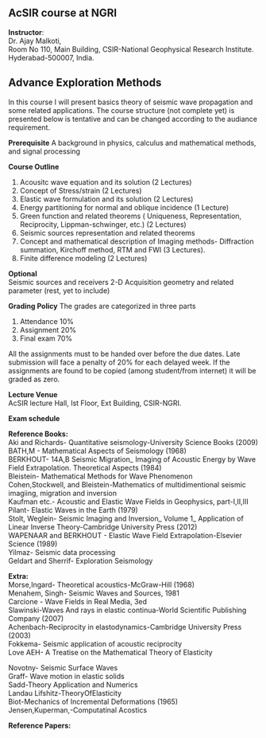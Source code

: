## AcSIR course at NGRI
**Instructor**:  
Dr. Ajay Malkoti,  
Room No 110, Main Building, 
CSIR-National Geophysical Research Institute.
Hyderabad-500007, India.


## Advance Exploration Methods  
In this course I will present basics theory of seismic wave propagation and some related applications. 
The course structure (not complete yet) is presented below is tentative and can be changed according to the audiance requirement. 

**Prerequisite** A background in physics, calculus and mathematical methods, and signal processing

**Course Outline**
1. Acousitc wave equation and its solution (2 Lectures)
2. Concept of Stress/strain (2 Lectures)  
3. Elastic wave formulation and its solution (2 Lectures)
5. Energy partitioning for normal and oblique incidence (1 Lecture)
6. Green function and related theorems  ( Uniqueness, Representation, Reciprocity, Lippman-schwinger, etc.) (2 Lectures)
8. Seismic sources representation and related theorems 
9. Concept and mathematical description of Imaging methods- Diffraction summation, Kirchoff method, RTM and FWI (3 Lectures). 
10. Finite difference modeling (2 Lectures)

**Optional**   
Seismic sources and receivers 
2-D Acquisition geometry and related parameter
(rest, yet to include)


**Grading Policy** The grades are categorized in three parts
1. Attendance 10%
2. Assignment 20%   
3. Final exam 70% 

All the assignments must to be handed over before the due dates. Late submission will face a penalty of 20% for each delayed week. If the assignments are found to be copied (among student/from internet) it will be graded as zero.


**Lecture Venue**  
AcSIR lecture Hall, Ist Floor,
Ext Building, CSIR-NGRI.

**Exam schedule**  


**Reference Books:**  
Aki and  Richards- Quantitative seismology-University Science Books (2009)  
BATH,M - Mathematical Aspects of Seismology (1968)  
BERKHOUT- 14A,B Seismic Migration_ Imaging of Acoustic Energy by Wave Field Extrapolation. Theoretical Aspects (1984)  
Bleistein- Mathematical Methods for Wave Phenomenon  
Cohen,Stockwell, and Bleistein-Mathematics of multidimentional  seismic imagiing, migration and inversion  
Kaufman etc.- Acoustic and Elastic Wave Fields in Geophysics, part-I,II,III  
Pilant- Elastic Waves in the Earth (1979)  
Stolt, Weglein- Seismic Imaging and Inversion_ Volume 1_ Application of Linear Inverse Theory-Cambridge University Press (2012)  
WAPENAAR and BERKHOUT - Elastic Wave Field Extrapolation-Elsevier Science (1989)  
Yilmaz- Seismic data processing  
Geldart and Sherrif- Exploration Seismology  

**Extra:**  
Morse,Ingard- Theoretical acoustics-McGraw-Hill (1968)  
Menahem, Singh- Seismic Waves and Sources, 1981  
Carcione - Wave Fields in Real Media, 3ed  
Slawinski-Waves And rays in elastic continua-World Scientific Publishing Company (2007)  
Achenbach-Reciprocity in elastodynamics-Cambridge University Press (2003)  
Fokkema- Seismic application of acoustic reciprocity  
Love AEH- A Treatise on the Mathematical Theory of Elasticity  

Novotny- Seismic Surface Waves  
Graff- Wave motion in elastic solids  
Sadd-Theory Application and Numerics  
Landau Lifshitz-TheoryOfElasticity  
Biot-Mechanics of Incremental Deformations (1965)   
Jensen,Kuperman,-Computatinal Acostics

**Reference Papers:**


<!--- http://web.gps.caltech.edu/classes/ge193.old/ --->
